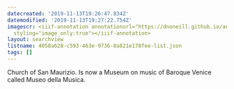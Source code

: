 ```yaml
---
datecreated: '2019-11-13T19:26:47.834Z'
datemodified: '2019-11-13T19:27:22.754Z'
imagescr: <iiif-annotation annotationurl="https://dnoneill.github.io/annotate/annotations/8905b9f2-064b-11ea-bcae-f260ca5efb3d.json"
  styling="image_only:true"></iiif-annotation>
layout: searchview
listname: 4058a628-c593-463e-9736-8a821e178fee-list.json
tags: []
---
```

Church of San Maurizio. Is now a Museum on music of Baroque Venice called Museo della Musica.
